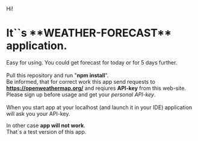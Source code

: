 Hi!

<h1> It``s **WEATHER-FORECAST** application.</h1>

Easy for using.
You could get forecast for today or for 5 days further.
<br><br>
Pull this repository and run "**npm install**".<br>
Be informed, that for correct work this app send requests to **https://openweathermap.org/** and reqiures **API-key** from this web-site.<br>
Please sign up before usage and get your *personal API-key*.
<br><br>
When you start app at your localhost (and launch it in your IDE) application will ask you your API-key.

In other case **app will not work**.
<br>
That`s a test version of this app.
